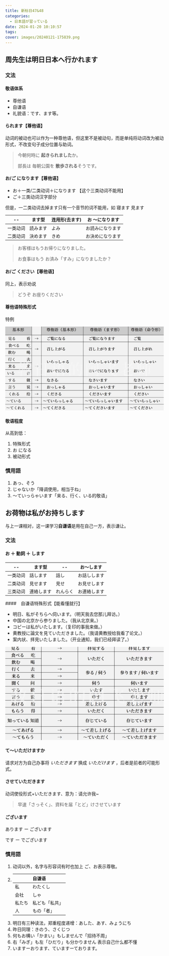 ```yaml
---
title: 新标日47&48
categories:
  - 日本語が習っている
date: 2024-01-20 10:10:57
tags:
cover: images/20240121-175839.png
---
```


## 周先生は明日日本へ行かれます

### 文法

#### 敬语体系

- 尊他语
- 自谦语
- 礼貌语：です、ます等。

#### られます【尊他语】

动词的被动也可以作为一种尊他语，但这里不是被动句，而是单纯将动词改为被动形式，不改变句子成分位置与助词。

> 今朝何時に **起きられました**か。
>
> 部長は 毎朝公園を **散歩される**そうです。

#### お/ご になります【尊他语】

- お＋一类/二类动词＋になります 【这个三类动词不能用】
- ご＋三类动词汉字部分

但是，一二类动词去掉ます只有一个音节的词不能用，如 寝ます 見ます

| --       | ます型   | 连用形(去ます) | お ～になります  |
| -------- | -------- | -------------- | ---------------- |
| 一类动词 | 読みます | よみ           | お読みになります |
| 二类动词 | 決めます | きめ           | お決めになります |

> お客様はもうお帰りになりました。
>
> お食事はもう お済み「すみ」になりましたか？

#### お/ご ください【尊他语】

同上，表示劝说

> どうぞ お座りください

#### 尊他语特殊形式

特例

![](images/20240121-175839.png)

#### 敬语程度

从高到低：

1. 特殊形式
2. お になる
3. 被动形式

### 慣用語

1. あっ、そう
2. じゃないか「降调使用，相当于ね」
3. ～ていっらゃいます「来る、行く、いる的敬语」

## お荷物は私がお持ちします

与上一课相对，这一课学习**自谦语**是用在自己一方，表示谦让。

### 文法

#### お ＋ 動詞 ＋ します

| --       | ます型     | --       | お～します   |
| -------- | ---------- | -------- | ------------ |
| 一类动词 | 話します   | 話し     | お話しします |
| 二类动词 | 見せます   | 見せ     | お見せします |
| 三类动词 | 連絡します | れんらく | お連絡します |

####　自谦语特殊形式【能看懂就行】

- 明日、私がそちらへ伺います。（明天我去您那儿拜访。）
- 中国の北京から参りました。（我从北京来。）
- コピーは私がいたします。（复印的事我来做。）
- 黄教授に論文を見ていただきました。（我请黄教授给我看了论文。）
- 案内状、拝見いたしました。（开业通知，我们已经拜读了。）

![](images/20240128-160859.png)

#### て～いただけますか

请求对方为自己办事将 _いただきます_ 换成 _いただけます_ ，后者是前者的可能形式。

#### させていただきます

动词使役形式+いただきます、意为：请允许我~

> 早速「さっそく」、資料を届「とど」けさせています

#### ございます

あります ー ございます

です ー でございます

### 慣用語

1. 动词以外，名字与形容词有时也加上 ご、お表示尊敬。
2. |        | 自谦语         |
   | ------ | -------------- |
   | 私     | わたくし       |
   | 会社   | しゃ           |
   | 私たち | 私ども「私共」 |
   | 人     | もの「者」     |
3. 明日有三种读法，郑重程度递增：あした、あす、みょうにち
4. 昨日同理：きのう、さくじつ
5. 何もお構い「かまい」もしませんで「招待不周」
6. 右「みぎ」も左「ひだり」も分かりません 表示自己什么都不懂
7. いますーおります、ていますーております。
